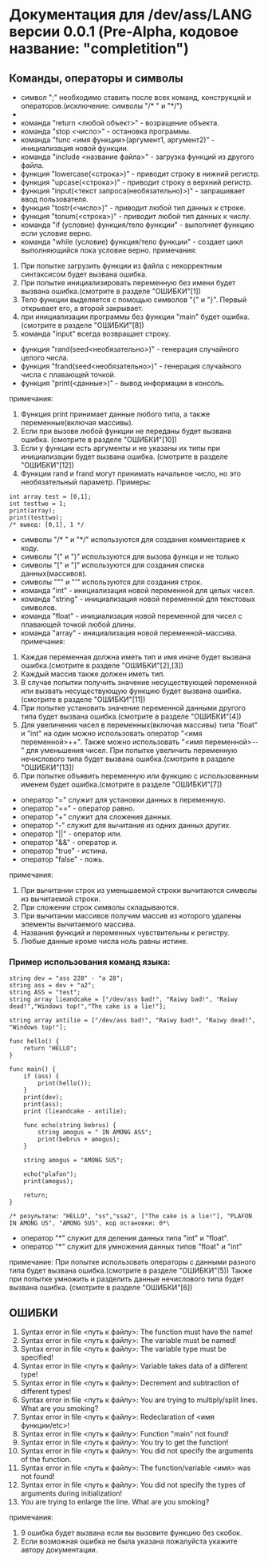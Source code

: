 # Документация для /dev/ass/LANG версии 0.0.1 (Pre-Alpha, кодовое название: "completition")
## Команды, операторы и символы
- символ ";" необходимо ставить после всех команд, конструкций и операторов.(исключение: символы "/* \" и "\*/")
-   
- команда "return <любой объект>" - возращение объекта.
- команда "stop <число>" - остановка программы.
- команда "func <имя функции>(аргумент1, аргумент2)" - инициализация новой функции.
- команда "include <название файла>" - загрузка функций из другого файла.
- функция "lowercase(<строка>)" - приводит строку в нижний регистр.
- функция "upcase(<строка>)" - приводит строку в верхний регистр.
- функция "input(<текст запроса(необязательно)>)" - запрашивает ввод пользователя.
- функция "tostr(<число>)" - приводит любой тип данных к строке.
- функция "tonum(<строка>)" - приводит любой тип данных к числу.
- команда "if (условие) функция/тело функции" - выполняет функцию если условие верно.
- команда "while (условие) функция/тело функции" - создает цикл выполняющийся пока условие верно.
примечания:
1. При попытке загрузить функции из  файла c некорректным синтаксисом будет вызвана ошибка.
2. При попытке инициализировать переменную без имени будет вызвана ошибка.(смотрите в разделе "ОШИБКИ"[1])
3. Тело функции выделяется с помощью символов "{" и "}". Первый открывает его, а второй закрывает.
4. при инициализации программы без функции "main" будет ошибка. (смотрите в разделе "ОШИБКИ"[8])
5. команда "input" всегда возвращает строку.
- функция "rand(seed<необязательно>)" - генерация случайного целого числа.
- функция "frand(seed<необязательно>)" - генерация случайного числа с плавающей точкой.
- функция "print(<данные>)" - вывод информации в консоль.

примечания: 

1. Функция print принимает данные любого типа, а также переменные(включая массивы).
2. Если при вызове любой функции не переданы будет вызвана ошибка. (смотрите в разделе "ОШИБКИ"[10])
3. Если у функции есть аргументы и не указаны их типы при инициализации будет вызвана ошибка. (смотрите в разделе "ОШИБКИ"[12])
4. Функции rand и frand могут принимать начальное число, но это необязательный параметр.
Примеры:
```
int array test = [0,1];
int testtwo = 1;
print(array);
print(testtwo);
/* вывод: [0,1], 1 */
```

- символы "/* \" и "\*/" используются для создания комментариев к коду.
- символы "(" и ")" используются для вызова функци и не только
- символы "[" и "]" используются для создания списка данных(массивов).
- символы """ и "'" используются для создания строк.
- команда "int" - инициализация новой переменной для целых чисел.
- команда "string" - инициализация новой переменной для текстовых символов.
- команда "float" - инициализация новой переменной для чисел с плавающей точкой любой длины.
- команда "array" - инициализация новой переменной-массива.
примечания: 
1. Каждая переменная должна иметь тип и имя иначе будет вызвана ошибка.(смотрите в разделе "ОШИБКИ"[2],[3])
2. Каждый массив также должен иметь тип.
3. В случае попытки получить значение несуществующей переменной или вызвать несуществующую функцию будет вызвана ошибка. (смотрите в разделе "ОШИБКИ"[11])
4. При попытке установить значение переменной данными другого типа будет вызвана ошибка.(смотрите в разделе "ОШИБКИ"[4])
5. Для увеличения чисел в переменных(включая массивы) типа "float" и "int" на один можно использовать оператор "<имя переменной>++". Также можно использовать "<имя переменной>--" для уменьшения чисел. При попытке увеличить переменную нечислового типа будет вызвана ошибка.(смотрите в разделе "ОШИБКИ"[13])
6. При попытке объявить переменную или функцию с использованным именем будет ошибка.(смотрите в разделе "ОШИБКИ"[7])
- оператор "=" служит для установки данных в переменную.
- оператор "==" - оператор равно.
- оператор "+" служит для сложения данных.
- оператор "-" служит для вычитания из одних данных других.
- оператор "||" - оператор или.
- оператор "&&" - оператор и.
- оператор "true" - истина.
- оператор "false" - ложь.

примечания: 

1. При вычитании строк из уменьшаемой строки вычитаются символы из вычитаемой строки.
2. При сложении строк символы складываются.
3. При вычитании массивов получим массив из которого удалены элементы вычитаемого массива.
4. Названия функций и переменных чувствительны к регистру.
5. Любые данные кроме числа ноль равны истине.


### Пример использования команд языка: 
```
string dev = "ass 228" - "a 28";
string ass = dev + "a2";
string ASS = "test";
string array lieandcake = ["/dev/ass bad!", "Raiwy bad!", "Raiwy dead!","Windows top!","The cake is a lie!"];

string array antilie = ["/dev/ass bad!", "Raiwy bad!", "Raiwy dead!", "Windows top!"];

func hello() {
    return "HELLO";
}

func main() {
    if (ass) {
        print(hello());
    }
    print(dev);
    print(ass);
    print (lieandcake - antilie);

    func echo(string bebrus) {
        string amogus = " IN AMONG ASS";
        print(bebrus + amogus);
    }
    
    string amogus = "AMONG SUS";

    echo("plafon");
    print(amogus);

    return;
}

/* результаты: "HELLO", "ss","ssa2", ["The cake is a lie!"], "PLAFON IN AMONG US", "AMONG SUS", код остановки: 0*\

```
- оператор "\*" служит для деления данных типа "int" и "float".
- оператор "\*" служит для умножения данных типов "float" и "int"

примечание: При попытке использовать операторы с данными разного типа будет вызвана ошибка.(смотрите в разделе "ОШИБКИ"(5)) Также при попытке умножить и разделить данные нечислового типа будет вызвана ошибка. (смотрите в разделе "ОШИБКИ"[6])

## ОШИБКИ

1. Syntax error in file <путь к файлу>: The function must have the name!
2. Syntax error in file <путь к файлу>: The variable must be named!
3. Syntax error in file <путь к файлу>: The variable type must be specified!
4. Syntax error in file <путь к файлу>: Variable takes data of a different type!
5. Syntax error in file <путь к файлу>: Decrement and subtraction of different types!
6. Syntax error in file <путь к файлу>: You are trying to multiply/split lines. What are you smoking?
7. Syntax error in file <путь к файлу>: Redeclaration of <имя функции/etc>!
8. Syntax error in file <путь к файлу>: Function "main" not found!
9. Syntax error in file <путь к файлу>: You try to get the function!
10. Syntax error in file <путь к файлу>: You did not specify the arguments of the function.
11. Syntax error in file <путь к файлу>: The function/variable <имя> was not found!
12. Syntax error in file <путь к файлу>: You did not specify the types of arguments during initialization!
13. You are trying to enlarge the line. What are you smoking?

примечания:

1. 9 ошибка будет вызвана если вы вызовите функцию без скобок.
2. Если возможная ошибка не была указана пожалуйста укажите автору документации.
